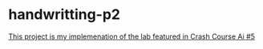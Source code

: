 # handwritting-p2
[This project is my implemenation of the lab featured in Crash Course Ai #5](https://www.youtube.com/watch?v=6nGCGYWMObE)